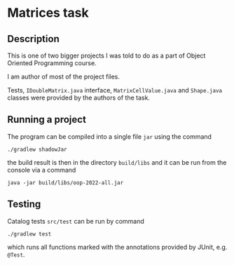 # Matrices task

## Description

This is one of two bigger projects I was told to do as a part of Object Oriented Programming course.

I am author of most of the project files. 

Tests, `IDoubleMatrix.java` interface, `MatrixCellValue.java` and `Shape.java` classes were provided by the authors of the task.

## Running a project

The program can be compiled into a single file `jar` using the command
```shell
./gradlew shadowJar
```
the build result is then in the directory `build/libs` and it can be run from the console via a command
```shell
java -jar build/libs/oop-2022-all.jar
```
## Testing

Catalog tests `src/test` can be run by command
```shell
./gradlew test
```
which runs all functions marked with the annotations provided
by JUnit, e.g. `@Test`.
